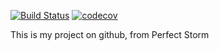 [![Build Status](https://travis-ci.org/ValeraDanilov/Perfect_Storms.svg?branch=master)](https://travis-ci.org/ValeraDanilov/Perfect_Storms)
[![codecov](https://codecov.io/gh/ValeraDanilov/Perfect_Storms/branch/master/graph/badge.svg)](https://codecov.io/gh/ValeraDanilov/Perfect_Storms)

This is my project on github, from Perfect Storm